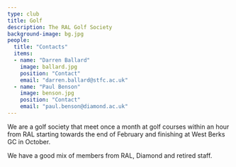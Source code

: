 ```yaml
---
type: club
title: Golf
description: The RAL Golf Society
background-image: bg.jpg
people:
  title: "Contacts"
  items:
  - name: "Darren Ballard"
    image: ballard.jpg
    position: "Contact"
    email: "darren.ballard@stfc.ac.uk"
  - name: "Paul Benson"
    image: benson.jpg
    position: "Contact"
    email: "paul.benson@diamond.ac.uk"
---
```


We are a golf society that meet once a month at golf courses within an hour from RAL starting towards the end of February and finishing at West Berks GC in October.

We have a good mix of members from RAL, Diamond and retired staff.


